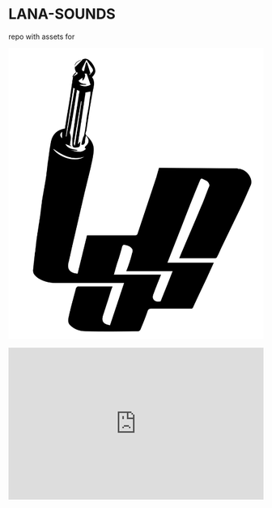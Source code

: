 # LANA-SOUNDS

repo with assets for 

[![](https://github.com/projekt-kreatywa/LANA-SOUNDS/blob/master/LSS-logo-clean.svg)](http://www.lanasoundstudio.co.uk/)

<iframe width="100%" height="300" scrolling="no" frameborder="no" src="https://w.soundcloud.com/player/?url=https%3A//api.soundcloud.com/playlists/97497417&amp;auto_play=false&amp;hide_related=false&amp;show_comments=true&amp;show_user=true&amp;show_reposts=false&amp;visual=true"></iframe>